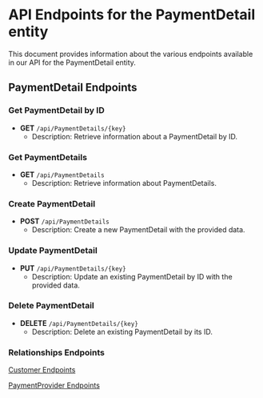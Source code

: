 # API Endpoints for the PaymentDetail entity

This document provides information about the various endpoints available in our API for the PaymentDetail entity.

## PaymentDetail Endpoints

### Get PaymentDetail by ID
- **GET** `/api/PaymentDetails/{key}`
  - Description: Retrieve information about a PaymentDetail by ID.
  
### Get PaymentDetails
- **GET** `/api/PaymentDetails`
  - Description: Retrieve information about PaymentDetails.

### Create PaymentDetail
- **POST** `/api/PaymentDetails`
  - Description: Create a new PaymentDetail with the provided data.

### Update PaymentDetail
- **PUT** `/api/PaymentDetails/{key}`
  - Description: Update an existing PaymentDetail by ID with the provided data.
 
### Delete PaymentDetail
- **DELETE** `/api/PaymentDetails/{key}`
  - Description: Delete an existing PaymentDetail by its ID.

### Relationships Endpoints

[Customer Endpoints](CustomerEndpoints.md)

[PaymentProvider Endpoints](PaymentProviderEndpoints.md)
